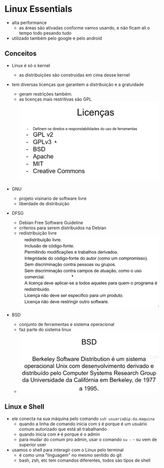 # Linux Essentials

- alta performance
  - as áreas são ativadas conforme vamos usando, e não ficam ali o tempo todo pesando tudo
- utilizado também pelo google e pelo android

## Conceitos

- Linux é só o kernel
  - as distribuições são construidas em cima desse kernel
- tem diversas licenças que garantem a distribuição e a gratuidade
  - geram restrições também.
  - as licenças mais restritivas são GPL
  ![licencas linux](image.png)

- GNU
  - projeto visinario de software livre
  - liberdade de distribuição

- DFSG
  - Debian Free Software Guideline
  - criterios para serem distribuidos na Debian
  - redistribuição livre
  ![DFSG](image-1.png)

- BSD
  - conjunto de ferramentas e sistema operacional
  - faz parte do sistema linux
  - ![alt text](image-2.png)

## Linux e Shell

- ele conecta na sua máquina pelo comando `ssh usuario@ip.da.maquina`
  - quando a linha de comando inicia com `$` é porque é um usuário comum autorizado que está ali trabalhando
  - quando inicia com `#` é porque é o admin
  - para mudar do comum pro admin, usar o comando `su -` - su vem de superior user
- usamos o shell para interagir com o Linux pelo terminal
  - é como uma "linguagem" no mesmo sentido do git
  - bash, zsh, etc tem comandos diferentes, todos são tipos de shell
